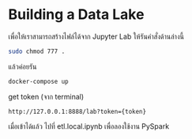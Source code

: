# Building a Data Lake

เพื่อให้เราสามารถสร้างไฟล์ได้จาก Jupyter Lab ให้รันคำสั่งด้านล่างนี้

```sh
sudo chmod 777 .
```

แล้วค่อยรัน

```sh
docker-compose up
```

get token (จาก terminal)
```
http://127.0.0.1:8888/lab?token={token}
```

เมื่อเข้าได้แล้ว ไปที่ etl.local.ipynb เพื่อลองใช้งาน PySpark
